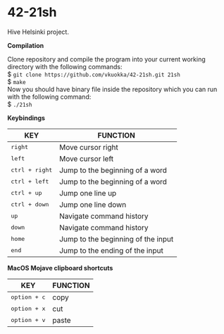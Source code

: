 # 42-21sh
Hive Helsinki project.

**Compilation**

Clone repository and compile the program into your current working directory with the following commands:  
$ `git clone https://github.com/vkuokka/42-21sh.git 21sh`   
$ `make`  
Now you should have binary file inside the repository which you can run with the following command:  
$ `./21sh`  
  
**Keybindings**

| KEY  | FUNCTION |
| ------------- | ------------- |
| <kbd>right</kbd> | Move cursor right |
| <kbd>left</kbd> | Move cursor left |
| <kbd>ctrl + right</kbd> | Jump to the beginning of a word |
| <kbd>ctrl + left</kbd> | Jump to the beginning of a word |
| <kbd>ctrl + up</kbd> | Jump one line up |
| <kbd>ctrl + down</kbd> | Jump one line down |
| <kbd>up</kbd> | Navigate command history |
| <kbd>down</kbd> | Navigate command history |
| <kbd>home</kbd> | Jump to the beginning of the input |
| <kbd>end</kbd> | Jump to the ending of the input |

**MacOS Mojave clipboard shortcuts**

| KEY  | FUNCTION |
| ------------- | ------------- |
| <kbd>option + c</kbd> | copy |
| <kbd>option + x</kbd> | cut |
| <kbd>option + v</kbd> | paste |
